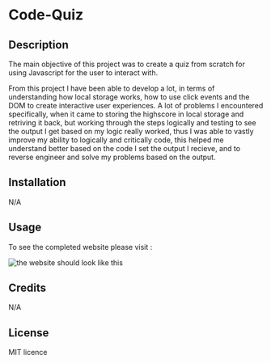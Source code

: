 # Code-Quiz 
## Description
The main objective of this project was to create a quiz from scratch for using Javascript for the user to interact with. 

From this project I have been able to develop a lot, in terms of understanding how local storage works, how to use click events and the DOM to create interactive user experiences. 
A lot of problems I encountered specifically, when it came to storing the highscore in local storage and retriving it back, but working through the steps logically and testing to see the output I get based 
on my logic really worked, thus I was able to vastly improve my ability to logically and critically code, this helped me understand better based on the code I set the output I recieve, and to reverse engineer and solve my problems based on the output. 

## Installation

N/A 

## Usage

To see the completed website please visit :


![the website should look like this](assets/images/Horiseon%20Screenshot.png)

## Credits
N/A

## License
MIT licence 

